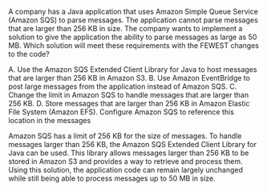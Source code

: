 A company has a Java application that uses Amazon Simple Queue Service (Amazon SQS) to parse messages. The application cannot parse messages that are larger than 256 KB in size. The company wants to implement a solution to give the application the ability to parse messages as large as 50 MB. Which solution will meet these requirements with the FEWEST changes to the code? 

A. Use the Amazon SQS Extended Client Library for Java to host messages that are larger than 256 KB in Amazon S3. 
B. Use Amazon EventBridge to post large messages from the application instead of Amazon SQS. 
C. Change the limit in Amazon SQS to handle messages that are larger than 256 KB. 
D. Store messages that are larger than 256 KB in Amazon Elastic File System (Amazon EFS). Configure Amazon SQS to reference this location in the messages

Amazon SQS has a limit of 256 KB for the size of messages. To handle messages larger than 256 KB, the Amazon SQS Extended Client Library for Java can be used. This library allows messages larger than 256 KB to be stored in Amazon S3 and provides a way to retrieve and process them. Using this solution, the application code can remain largely unchanged while still being able to process messages up to 50 MB in size.